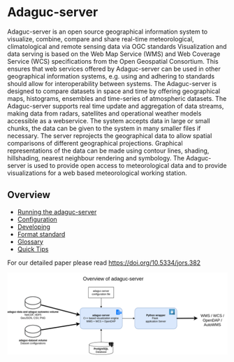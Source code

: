 # Adaguc-server

Adaguc-server is an open source geographical information system to visualize, combine, compare and share real-time meteorological, climatological and remote sensing data via OGC standards Visualization and data serving is based on the Web Map Service (WMS) and Web Coverage Service (WCS) specifications from the Open Geospatial Consortium. This ensures that web services offered by Adaguc-server can be used in other geographical information systems, e.g. using and adhering to standards should allow for interoperability between systems. The Adaguc-server is designed to compare datasets in space and time by offering geographical maps, histograms, ensembles and time-series of atmospheric datasets. The Adaguc-server supports real time update and aggregation of data streams, making data from radars, satellites and operational weather models accessible as a webservice. The system accepts data in large or small chunks, the data can be given to the system in many smaller files if necessary. The server reprojects the geographical data to allow spatial comparisons of different geographical projections. Graphical representations of the data can be made using contour lines, shading, hillshading, nearest neighbour rendering and symbology. The Adaguc-server is used to provide open access to meteorological data and to provide visualizations for a web based meteorological working station.


## Overview

* [Running the adaguc-server](./doc/Running.md)
* [Configuration](./doc/configuration/Configuration.md)
* [Developing](./doc/Developing.md)
* [Format standard](./doc/format_standard/README.md)
* [Glossary](./doc/GLOSSARY.md)
* [Quick Tips](./doc/overview/QuickTips.md)

For our detailed paper please read https://doi.org/10.5334/jors.382

![adaguc-server overview](./doc/overview/adaguc-server-development-environment.png)